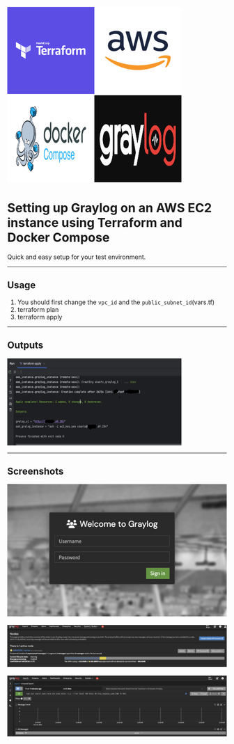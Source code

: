 <img src="./images/terraform.png" width="200" height="200"><img src="./images/aws.png" width="200" height="200"><img src="./images/dockercompose.jpeg" width="200" height="200"><img src="./images/graylog.jpeg" width="200" height="200">

# Setting up Graylog on an AWS EC2 instance using Terraform and Docker Compose

Quick and easy setup for your test environment.

---
## Usage
1. You should first change the ```vpc_id``` and the ```public_subnet_id```(vars.tf)
2. terraform plan
3. terraform apply

---
## Outputs

<img src="./images/3.png" width="400" height="200">

---

## Screenshots
<img src="./images/2.png" max-width=100%; max-height=100%;>
<br>
<br>
<img src="./images/1.png" max-width=100%; max-height=100%;>
<br>
<br>
<img src="./images/4.png" max-width=100%; max-height=100%;>